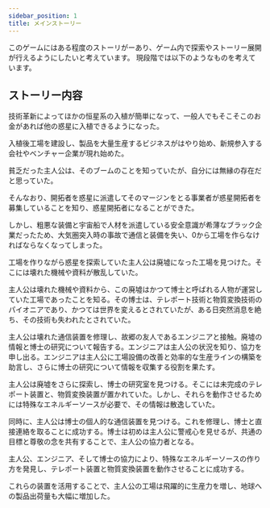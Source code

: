 ```yaml
---
sidebar_position: 1
title: メインストーリー
---
```


このゲームにはある程度のストーリがーあり、ゲーム内で探索やストーリー展開が行えるようにしたいと考えています。
現段階では以下のようなものを考えています。

## ストーリー内容

技術革新によってほかの恒星系の入植が簡単になって、一般人でもそこそこのお金があれば他の惑星に入植できるようになった。

入植後工場を建設し、製品を大量生産するビジネスがはやり始め、新規参入する会社やベンチャー企業が現れ始めた。

貧乏だった主人公は、そのブームのことを知っていたが、自分には無縁の存在だと思っていた。

そんなおり、開拓者を惑星に派遣してそのマージンをとる事業者が惑星開拓者を募集していることを知り、惑星開拓者になることができた。

しかし、粗悪な装備と宇宙船で人材を派遣している安全意識が希薄なブラック企業だったため、大気圏突入時の事故で通信と装備を失い、0から工場を作らなければならなくなってしまった。

工場を作りながら惑星を探索していた主人公は廃墟になった工場を見つけた。そこには壊れた機械や資料が散乱していた。

主人公は壊れた機械や資料から、この廃墟はかつて博士と呼ばれる人物が運営していた工場であったことを知る。その博士は、テレポート技術と物質変換技術のパイオニアであり、かつては世界を変えるとされていたが、ある日突然消息を絶ち、その技術も失われたとされていた。

主人公は壊れた通信装置を修理し、故郷の友人であるエンジニアと接触。廃墟の情報と博士の研究について報告する。エンジニアは主人公の状況を知り、協力を申し出る。エンジニアは主人公に工場設備の改善と効率的な生産ラインの構築を助言し、さらに博士の研究について情報を収集する役割を果たす。

主人公は廃墟をさらに探索し、博士の研究室を見つける。そこには未完成のテレポート装置と、物質変換装置が置かれていた。しかし、それらを動作させるためには特殊なエネルギーソースが必要で、その情報は散逸していた。

同時に、主人公は博士の個人的な通信装置を見つける。これを修理し、博士と直接連絡を取ることに成功する。博士は初めは主人公に警戒心を見せるが、共通の目標と尊敬の念を共有することで、主人公の協力者となる。

主人公、エンジニア、そして博士の協力により、特殊なエネルギーソースの作り方を発見し、テレポート装置と物質変換装置を動作させることに成功する。

これらの装置を活用することで、主人公の工場は飛躍的に生産力を増し、地球への製品出荷量も大幅に増加した。
